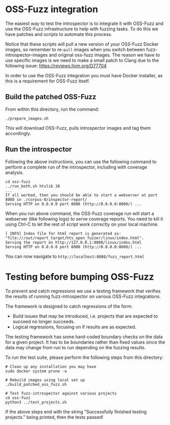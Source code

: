 # OSS-Fuzz integration

The easiest way to test the introspector is to integrate it with OSS-Fuzz
and use the OSS-Fuzz infrastructure to help with fuzzing tasks. To do this
we have patches and scripts to automate this process. 

Notice that these scripts will pull a new version of your OSS-Fuzz Docker
images, so remember to re-`pull` images when you switch between fuzz-introspector-images and original
oss-fuzz images. The reason we have to use specific images is we need to make
a small patch to Clang due to the following issue: https://reviews.llvm.org/D77704

In order to use the OSS-Fuzz integration you must have Docker installer, as this
is a requirement for OSS-Fuzz itself.

## Build the patched OSS-Fuzz
From within this directory, run the command:
```
./prepare_images.sh
```

This will download OSS-Fuzz, pulls introspector images and tag them accordingly.

## Run the introspector
Following the above instructions, you can use the following command to perform
a complete run of the introspector, including with coverage analysis.


```
cd oss-fuzz
../run_both.sh htslib 30
...
If all worked, then you should be able to start a webserver at port 8008 in ./corpus-0/inspector-report/
Serving HTTP on 0.0.0.0 port 8008 (http://0.0.0.0:8008/) ...
```

When you run above command, the OSS-Fuzz coverage run will start a webserver (like following logs) to
serve coverage reports. You need to kill it using Ctrl-C to let the rest of
script work correctly on your local machine.

```
[ INFO] Index file for html report is generated as:
"file:///out/report_target/hts_open_fuzzer/linux/index.html".
Serving the report on http://127.0.0.1:8008/linux/index.html
Serving HTTP on 0.0.0.0 port 8008 (http://0.0.0.0:8008/) ...
```
You can now navigate to `http://localhost:8008/fuzz_report.html`

# Testing before bumping OSS-Fuzz
To prevent and catch regressions we use a testing framework that verifies
the results of running fuzz-introspector on various OSS-Fuzz integrations.

The framework is designed to catch regressions of the form:
- Build issues that may be introduced, i.e. projects that are expected to succeed no longer succeeds.
- Logical regressions, focusing on if results are as expected.

The testing framework has some hard-coded boundary checks on the data
for a given project. It has to be boundaries rather than fixed values
since the data may change from run to run depending on the fuzzing
results.

To run the test suite, please perform the following steps from this
directory:

```
# Clean up any installation you may have
sudo docker system prune -a

# Rebuild images using local set up
./build_patched_oss_fuzz.sh

# Test fuzz-introspector against various projects
cd oss-fuzz
python3 ../test_projects.sh
```

If the above steps end with the string "Successfully finished testing projects."
being printed, then the tests passed!
